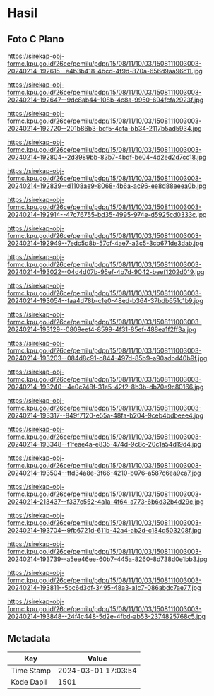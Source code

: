 # Hasil

## Foto C Plano

https://sirekap-obj-formc.kpu.go.id/26ce/pemilu/pdpr/15/08/11/10/03/1508111003003-20240214-192615--e4b3b418-4bcd-4f9d-870a-656d9aa96c11.jpg

https://sirekap-obj-formc.kpu.go.id/26ce/pemilu/pdpr/15/08/11/10/03/1508111003003-20240214-192647--9dc8ab44-108b-4c8a-9950-694fcfa2923f.jpg

https://sirekap-obj-formc.kpu.go.id/26ce/pemilu/pdpr/15/08/11/10/03/1508111003003-20240214-192720--201b86b3-bcf5-4cfa-bb34-2117b5ad5934.jpg

https://sirekap-obj-formc.kpu.go.id/26ce/pemilu/pdpr/15/08/11/10/03/1508111003003-20240214-192804--2d3989bb-83b7-4bdf-be04-4d2ed2d7cc18.jpg

https://sirekap-obj-formc.kpu.go.id/26ce/pemilu/pdpr/15/08/11/10/03/1508111003003-20240214-192839--d1108ae9-8068-4b6a-ac96-ee8d88eeea0b.jpg

https://sirekap-obj-formc.kpu.go.id/26ce/pemilu/pdpr/15/08/11/10/03/1508111003003-20240214-192914--47c76755-bd35-4995-974e-d5925cd0333c.jpg

https://sirekap-obj-formc.kpu.go.id/26ce/pemilu/pdpr/15/08/11/10/03/1508111003003-20240214-192949--7edc5d8b-57cf-4ae7-a3c5-3cb671de3dab.jpg

https://sirekap-obj-formc.kpu.go.id/26ce/pemilu/pdpr/15/08/11/10/03/1508111003003-20240214-193022--04d4d07b-95ef-4b7d-9042-beef1202d019.jpg

https://sirekap-obj-formc.kpu.go.id/26ce/pemilu/pdpr/15/08/11/10/03/1508111003003-20240214-193054--faa4d78b-c1e0-48ed-b364-37bdb651c1b9.jpg

https://sirekap-obj-formc.kpu.go.id/26ce/pemilu/pdpr/15/08/11/10/03/1508111003003-20240214-193129--0809eef4-8599-4f31-85ef-488ea1f2ff3a.jpg

https://sirekap-obj-formc.kpu.go.id/26ce/pemilu/pdpr/15/08/11/10/03/1508111003003-20240214-193203--084d8c91-c844-497d-85b9-a90adbd40b9f.jpg

https://sirekap-obj-formc.kpu.go.id/26ce/pemilu/pdpr/15/08/11/10/03/1508111003003-20240214-193240--4e0c748f-31e5-42f2-8b3b-db70e9c80166.jpg

https://sirekap-obj-formc.kpu.go.id/26ce/pemilu/pdpr/15/08/11/10/03/1508111003003-20240214-193317--849f7120-e55a-48fa-b204-9ceb4bdbeee4.jpg

https://sirekap-obj-formc.kpu.go.id/26ce/pemilu/pdpr/15/08/11/10/03/1508111003003-20240214-193348--f1feae4a-e835-474d-9c8c-20c1a54d19d4.jpg

https://sirekap-obj-formc.kpu.go.id/26ce/pemilu/pdpr/15/08/11/10/03/1508111003003-20240214-193504--ffd34a8e-3f66-4210-b076-a587c6ea9ca7.jpg

https://sirekap-obj-formc.kpu.go.id/26ce/pemilu/pdpr/15/08/11/10/03/1508111003003-20240214-213437--f337c552-4a1a-4f64-a773-6b6d32b4d29c.jpg

https://sirekap-obj-formc.kpu.go.id/26ce/pemilu/pdpr/15/08/11/10/03/1508111003003-20240214-193704--9fb6721d-611b-42a4-ab2d-c184d503208f.jpg

https://sirekap-obj-formc.kpu.go.id/26ce/pemilu/pdpr/15/08/11/10/03/1508111003003-20240214-193739--a5ee46ee-60b7-445a-8260-8d738d0e1bb3.jpg

https://sirekap-obj-formc.kpu.go.id/26ce/pemilu/pdpr/15/08/11/10/03/1508111003003-20240214-193811--5bc6d3df-3495-48a3-a1c7-086abdc7ae77.jpg

https://sirekap-obj-formc.kpu.go.id/26ce/pemilu/pdpr/15/08/11/10/03/1508111003003-20240214-193848--24f4c448-5d2e-4fbd-ab53-2374825768c5.jpg


## Metadata

| Key        | Value               |
| ---------- | ------------------- |
| Time Stamp | 2024-03-01 17:03:54 |
| Kode Dapil | 1501                |



